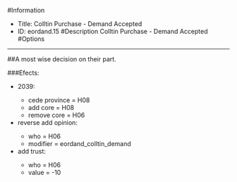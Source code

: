 #Information
 - Title: Colltin Purchase - Demand Accepted
 - ID: eordand.15
#Description
Colltin Purchase - Demand Accepted
#Options

___
##A most wise decision on their part.

###Efects:<ul><li>2039:</li><ul><li>cede province = H08</li><li>add core = H08</li><li>remove core = H06</li></ul><li>reverse add opinion:</li><ul><li>who = H06</li><li>modifier = eordand_colltin_demand</li></ul><li>add trust:</li><ul><li>who = H06</li><li>value = -10</li></ul></ul>
